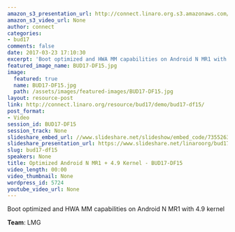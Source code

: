 ```yaml
---
amazon_s3_presentation_url: http://connect.linaro.org.s3.amazonaws.com/bud17/Presentations/BUD17-DF15.pdf
amazon_s3_video_url: None
author: connect
categories:
- bud17
comments: false
date: 2017-03-23 17:10:30
excerpt: 'Boot optimized and HWA MM capabilities on Android N MR1 with 4.9 kernel'
featured_image_name: BUD17-DF15.jpg
image:
  featured: true
  name: BUD17-DF15.jpg
  path: /assets/images/featured-images/BUD17-DF15.jpg
layout: resource-post
link: http://connect.linaro.org/resource/bud17/demo/bud17-df15/
post_format:
- Video
session_id: BUD17-DF15
session_track: None
slideshare_embed_url: //www.slideshare.net/slideshow/embed_code/73552637
slideshare_presentation_url: https://www.slideshare.net/linaroorg/bud17df15-optimized-android-n-mr1-49-kernel
slug: bud17-df15
speakers: None
title: Optimized Android N MR1 + 4.9 Kernel - BUD17-DF15
video_length: 00:00
video_thumbnail: None
wordpress_id: 5724
youtube_video_url: None
---
```


Boot optimized and HWA MM capabilities on Android N MR1 with 4.9 kernel

**Team**: LMG